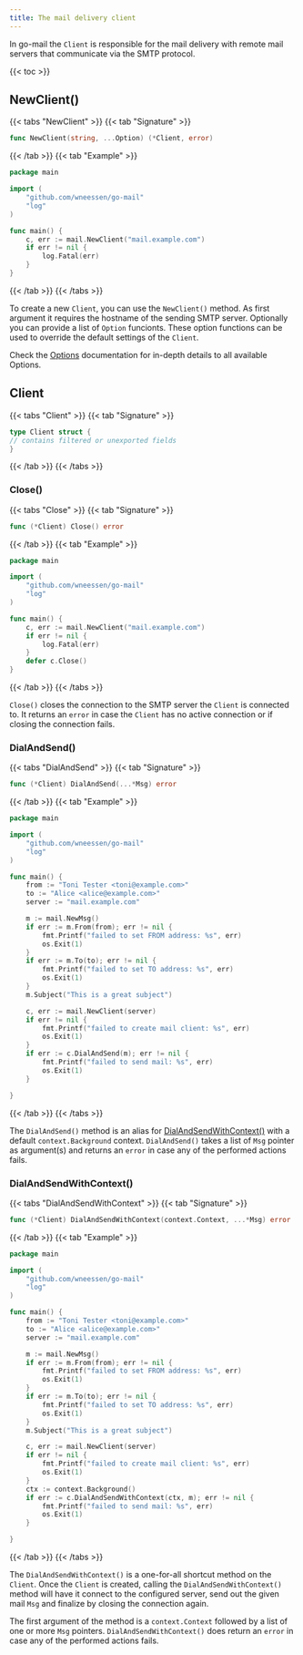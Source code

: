 ```yaml
---
title: The mail delivery client
---
```


In go-mail the `Client` is responsible for the mail delivery with remote mail servers that communicate via the SMTP protocol.

{{< toc >}}

## NewClient()

{{< tabs "NewClient" >}}
{{< tab "Signature" >}}

```go
func NewClient(string, ...Option) (*Client, error)
```

{{< /tab >}}
{{< tab "Example" >}}

```go
package main

import (
    "github.com/wneessen/go-mail"
    "log"
)

func main() {
    c, err := mail.NewClient("mail.example.com")
    if err != nil {
        log.Fatal(err)
    }
}
```

{{< /tab >}}
{{< /tabs >}}

To create a new `Client`, you can use the `NewClient()` method. As first argument it requires the hostname of the sending SMTP server. Optionally you can provide a list of `Option` funcionts. These option functions can be used to override the default settings of the `Client`.

Check the [Options](options) documentation for in-depth details to all available Options.

## Client

{{< tabs "Client" >}}
{{< tab "Signature" >}}

```go
type Client struct {
// contains filtered or unexported fields
}
```

{{< /tab >}}
{{< /tabs >}}

### Close()

{{< tabs "Close" >}}
{{< tab "Signature" >}}

```go
func (*Client) Close() error
```

{{< /tab >}}
{{< tab "Example" >}}

```go
package main

import (
    "github.com/wneessen/go-mail"
    "log"
)

func main() {
    c, err := mail.NewClient("mail.example.com")
    if err != nil {
        log.Fatal(err)
    }
    defer c.Close()
}
```

{{< /tab >}}
{{< /tabs >}}

`Close()` closes the connection to the SMTP server the `Client` is connected to. It returns an `error` in case the `Client` has no active connection or if closing the connection fails.

### DialAndSend()

{{< tabs "DialAndSend" >}}
{{< tab "Signature" >}}

```go
func (*Client) DialAndSend(...*Msg) error
```

{{< /tab >}}
{{< tab "Example" >}}

```go
package main

import (
    "github.com/wneessen/go-mail"
    "log"
)

func main() {
    from := "Toni Tester <toni@example.com>"
    to := "Alice <alice@example.com>"
    server := "mail.example.com"

    m := mail.NewMsg()
    if err := m.From(from); err != nil {
        fmt.Printf("failed to set FROM address: %s", err)
        os.Exit(1)
    }
    if err := m.To(to); err != nil {
        fmt.Printf("failed to set TO address: %s", err)
        os.Exit(1)
    }
    m.Subject("This is a great subject")

    c, err := mail.NewClient(server)
    if err != nil {
        fmt.Printf("failed to create mail client: %s", err)
        os.Exit(1)
    }
    if err := c.DialAndSend(m); err != nil {
        fmt.Printf("failed to send mail: %s", err)
        os.Exit(1)
    }

}
```

{{< /tab >}}
{{< /tabs >}}

The `DialAndSend()` method is an alias for [DialAndSendWithContext()](#dialandsendwithcontext) with a default `context.Background` context. `DialAndSend()` takes a list of `Msg` pointer as argument(s) and returns an `error` in case any of the performed actions fails.

### DialAndSendWithContext()

{{< tabs "DialAndSendWithContext" >}}
{{< tab "Signature" >}}

```go
func (*Client) DialAndSendWithContext(context.Context, ...*Msg) error
```

{{< /tab >}}
{{< tab "Example" >}}

```go
package main

import (
    "github.com/wneessen/go-mail"
    "log"
)

func main() {
    from := "Toni Tester <toni@example.com>"
    to := "Alice <alice@example.com>"
    server := "mail.example.com"

    m := mail.NewMsg()
    if err := m.From(from); err != nil {
        fmt.Printf("failed to set FROM address: %s", err)
        os.Exit(1)
    }
    if err := m.To(to); err != nil {
        fmt.Printf("failed to set TO address: %s", err)
        os.Exit(1)
    }
    m.Subject("This is a great subject")

    c, err := mail.NewClient(server)
    if err != nil {
        fmt.Printf("failed to create mail client: %s", err)
        os.Exit(1)
    }
    ctx := context.Background()
    if err := c.DialAndSendWithContext(ctx, m); err != nil {
        fmt.Printf("failed to send mail: %s", err)
        os.Exit(1)
    }

}
```

{{< /tab >}}
{{< /tabs >}}

The `DialAndSendWithContext()` is a one-for-all shortcut method on the `Client`. Once the `Client` is created, calling the `DialAndSendWithContext()` method will have it connect to the configured server, send out the given mail `Msg` and finalize by closing the connection again.

The first argument of the method is a `context.Context` followed by a list of one or more `Msg` pointers. `DialAndSendWithContext()` does return an `error` in case any of the performed actions fails.